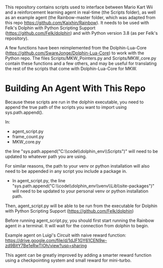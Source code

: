 This repository contains scripts used to interface between Mario Kart Wii and a reinforcement learning agent in real-time (the Scripts folder),
as well as an example agent (the Rainbow-master folder, which was adapted from this repo https://github.com/Kaixhin/Rainbow).
It needs to be used with Felk's Dolphin with Python Scripting Support (https://github.com/Felk/dolphin)
and with Python version 3.8 (as per Felk's repository).

A few functions have been reimplemented from the Dolphin-Lua-Core (https://github.com/SwareJonge/Dolphin-Lua-Core) to work with the Python repo. The files Scripts/MKW_Pointers.py and Scripts/MKW_core.py contain these functions and a few others, and may be useful for translating the rest of the scripts that come with Dolphin-Lua-Core for MKW.

# Building An Agent With This Repo

Because these scripts are run in the dolphin executable, you need to append the true path of the scripts you want to import using sys.path.append().

In:
- agent_script.py
- frame_count.py
- MKW_core.py

the line "sys.path.append("C:\\\\code\\\\dolphin_env\\\\Scripts")" will need to be updated to whatever path you are using.

For similar reasons, the path to your venv or python installation will also need to be appended in any script you include a package in.
- In agent_script.py, the line "sys.path.append("C:\\\\code\\\\dolphin_env\\\\venv\\\\Lib\\\\site-packages")" will need to be updated to your personal venv or python installation path.

Then, agent_script.py will be able to be run from the executable for Dolphin with Python Scripting Support (https://github.com/Felk/dolphin)

Before running agent_script.py, you should first start running the Rainbow agent in a terminal. It will wait for the connection from dolphin to begin.

Example agent on Luigi's Circuit with naive reward function:
https://drive.google.com/file/d/1dJF1GY61CEN9w-zd9BitY7Be1eRwTIOh/view?usp=sharing

This agent can be greatly improved by adding a smarter reward function using a checkpointing system and small reward for mini-turbo.
